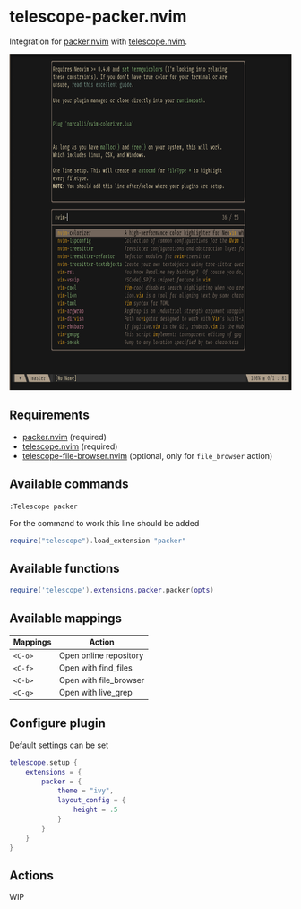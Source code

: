 # telescope-packer.nvim

Integration for [packer.nvim](https://github.com/wbthomason/packer.nvim) with [telescope.nvim](https://github.com/nvim-telescope/telescope.nvim).

<img src="https://raw.githubusercontent.com/sunjon/images/master/gh_readme_telescope_packer.png" height="600">

## Requirements

- [packer.nvim](https://github.com/wbthomason/packer.nvim) (required)
- [telescope.nvim](https://github.com/nvim-telescope/telescope.nvim) (required)
- [telescope-file-browser.nvim](https://github.com/nvim-telescope/telescope-file-browser.nvim) (optional, only for `file_browser` action)

## Available commands

`:Telescope packer`

For the command to work this line should be added
```lua
require("telescope").load_extension "packer"
```

## Available functions

```lua
require('telescope').extensions.packer.packer(opts)
```

## Available mappings

| Mappings    | Action                      |
|-------------|-----------------------------|
| `<C-o>`     | Open online repository      |
| `<C-f>`     | Open with find_files        |
| `<C-b>`     | Open with file_browser      |
| `<C-g>`     | Open with live_grep         |

## Configure plugin

Default settings can be set
```lua
telescope.setup {
	extensions = {
		packer = {
			theme = "ivy",
			layout_config = {
				height = .5
			}
		}
	}
}
```

## Actions

WIP

<!-- vim: set ft=markdown: -->
